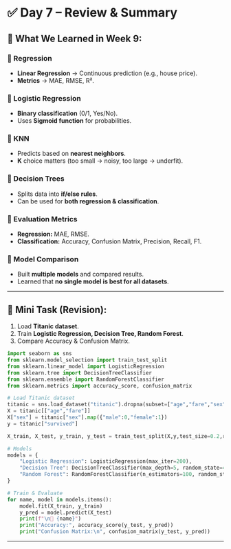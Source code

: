 

# ✅ Day 7 – Review & Summary

## 📌 What We Learned in Week 9:

### 🔹 Regression

* **Linear Regression** → Continuous prediction (e.g., house price).
* **Metrics** → MAE, RMSE, R².

### 🔹 Logistic Regression

* **Binary classification** (0/1, Yes/No).
* Uses **Sigmoid function** for probabilities.

### 🔹 KNN

* Predicts based on **nearest neighbors**.
* **K** choice matters (too small → noisy, too large → underfit).

### 🔹 Decision Trees

* Splits data into **if/else rules**.
* Can be used for **both regression & classification**.

### 🔹 Evaluation Metrics

* **Regression:** MAE, RMSE.
* **Classification:** Accuracy, Confusion Matrix, Precision, Recall, F1.

### 🔹 Model Comparison

* Built **multiple models** and compared results.
* Learned that **no single model is best for all datasets**.

---

## 🎯 Mini Task (Revision):

1. Load **Titanic dataset**.
2. Train **Logistic Regression, Decision Tree, Random Forest**.
3. Compare Accuracy & Confusion Matrix.

```python
import seaborn as sns
from sklearn.model_selection import train_test_split
from sklearn.linear_model import LogisticRegression
from sklearn.tree import DecisionTreeClassifier
from sklearn.ensemble import RandomForestClassifier
from sklearn.metrics import accuracy_score, confusion_matrix

# Load Titanic dataset
titanic = sns.load_dataset("titanic").dropna(subset=["age","fare","sex","class","survived"])
X = titanic[["age","fare"]]
X["sex"] = titanic["sex"].map({"male":0,"female":1})
y = titanic["survived"]

X_train, X_test, y_train, y_test = train_test_split(X,y,test_size=0.2,random_state=42)

# Models
models = {
    "Logistic Regression": LogisticRegression(max_iter=200),
    "Decision Tree": DecisionTreeClassifier(max_depth=5, random_state=42),
    "Random Forest": RandomForestClassifier(n_estimators=100, random_state=42)
}

# Train & Evaluate
for name, model in models.items():
    model.fit(X_train, y_train)
    y_pred = model.predict(X_test)
    print(f"\n🔎 {name}")
    print("Accuracy:", accuracy_score(y_test, y_pred))
    print("Confusion Matrix:\n", confusion_matrix(y_test, y_pred))
```

--- 